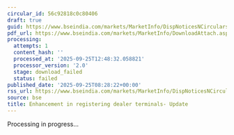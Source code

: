 ```yaml
---
circular_id: 56c92818c0c80406
draft: true
guid: https://www.bseindia.com/markets/MarketInfo/DispNoticesNCirculars.aspx?Noticeid={71872BBD-72BA-4DFD-BC73-E58C3084E0DC}&noticeno=20250925-4&dt=09/25/2025&icount=4&totcount=34&flag=0
pdf_url: https://www.bseindia.com/markets/MarketInfo/DownloadAttach.aspx?id=20250925-4&attachedId=
processing:
  attempts: 1
  content_hash: ''
  processed_at: '2025-09-25T12:48:32.058821'
  processor_version: '2.0'
  stage: download_failed
  status: failed
published_date: '2025-09-25T08:28:22+00:00'
rss_url: https://www.bseindia.com/markets/MarketInfo/DispNoticesNCirculars.aspx?Noticeid={71872BBD-72BA-4DFD-BC73-E58C3084E0DC}&noticeno=20250925-4&dt=09/25/2025&icount=4&totcount=34&flag=0
source: bse
title: Enhancement in registering dealer terminals- Update
---
```


Processing in progress...